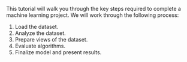 This tutorial will walk you through the key steps required to complete a machine learning
project. We will work through the following process:
1. Load the dataset.
2. Analyze the dataset.
3. Prepare views of the dataset.
4. Evaluate algorithms.
5. Finalize model and present results.